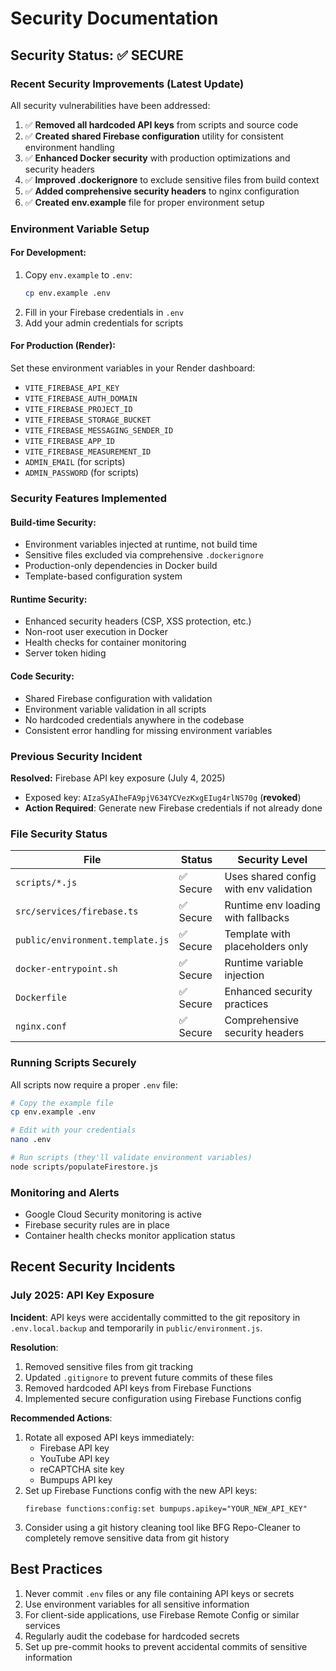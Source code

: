 # Security Documentation

## Security Status: ✅ SECURE

### Recent Security Improvements (Latest Update)

All security vulnerabilities have been addressed:

1. ✅ **Removed all hardcoded API keys** from scripts and source code
2. ✅ **Created shared Firebase configuration** utility for consistent environment handling
3. ✅ **Enhanced Docker security** with production optimizations and security headers
4. ✅ **Improved .dockerignore** to exclude sensitive files from build context
5. ✅ **Added comprehensive security headers** to nginx configuration
6. ✅ **Created env.example** file for proper environment setup

### Environment Variable Setup

#### For Development:
1. Copy `env.example` to `.env`:
   ```bash
   cp env.example .env
   ```
2. Fill in your Firebase credentials in `.env`
3. Add your admin credentials for scripts

#### For Production (Render):
Set these environment variables in your Render dashboard:
- `VITE_FIREBASE_API_KEY`
- `VITE_FIREBASE_AUTH_DOMAIN`
- `VITE_FIREBASE_PROJECT_ID`
- `VITE_FIREBASE_STORAGE_BUCKET`
- `VITE_FIREBASE_MESSAGING_SENDER_ID`
- `VITE_FIREBASE_APP_ID`
- `VITE_FIREBASE_MEASUREMENT_ID`
- `ADMIN_EMAIL` (for scripts)
- `ADMIN_PASSWORD` (for scripts)

### Security Features Implemented

#### Build-time Security:
- Environment variables injected at runtime, not build time
- Sensitive files excluded via comprehensive `.dockerignore`
- Production-only dependencies in Docker build
- Template-based configuration system

#### Runtime Security:
- Enhanced security headers (CSP, XSS protection, etc.)
- Non-root user execution in Docker
- Health checks for container monitoring
- Server token hiding

#### Code Security:
- Shared Firebase configuration with validation
- Environment variable validation in all scripts
- No hardcoded credentials anywhere in the codebase
- Consistent error handling for missing environment variables

### Previous Security Incident

**Resolved:** Firebase API key exposure (July 4, 2025)
- Exposed key: `AIzaSyAIheFA9pjV634YCVezKxgEIug4rlNS70g` (**revoked**)
- **Action Required**: Generate new Firebase credentials if not already done

### File Security Status

| File | Status | Security Level |
|------|--------|---------------|
| `scripts/*.js` | ✅ Secure | Uses shared config with env validation |
| `src/services/firebase.ts` | ✅ Secure | Runtime env loading with fallbacks |
| `public/environment.template.js` | ✅ Secure | Template with placeholders only |
| `docker-entrypoint.sh` | ✅ Secure | Runtime variable injection |
| `Dockerfile` | ✅ Secure | Enhanced security practices |
| `nginx.conf` | ✅ Secure | Comprehensive security headers |

### Running Scripts Securely

All scripts now require a proper `.env` file:
```bash
# Copy the example file
cp env.example .env

# Edit with your credentials
nano .env

# Run scripts (they'll validate environment variables)
node scripts/populateFirestore.js
```

### Monitoring and Alerts

- Google Cloud Security monitoring is active
- Firebase security rules are in place
- Container health checks monitor application status 

## Recent Security Incidents

### July 2025: API Key Exposure

**Incident**: API keys were accidentally committed to the git repository in `.env.local.backup` and temporarily in `public/environment.js`.

**Resolution**:
1. Removed sensitive files from git tracking
2. Updated `.gitignore` to prevent future commits of these files
3. Removed hardcoded API keys from Firebase Functions
4. Implemented secure configuration using Firebase Functions config

**Recommended Actions**:
1. Rotate all exposed API keys immediately:
   - Firebase API key
   - YouTube API key
   - reCAPTCHA site key
   - Bumpups API key
2. Set up Firebase Functions config with the new API keys:
   ```
   firebase functions:config:set bumpups.apikey="YOUR_NEW_API_KEY"
   ```
3. Consider using a git history cleaning tool like BFG Repo-Cleaner to completely remove sensitive data from git history

## Best Practices

1. Never commit `.env` files or any file containing API keys or secrets
2. Use environment variables for all sensitive information
3. For client-side applications, use Firebase Remote Config or similar services
4. Regularly audit the codebase for hardcoded secrets
5. Set up pre-commit hooks to prevent accidental commits of sensitive information 